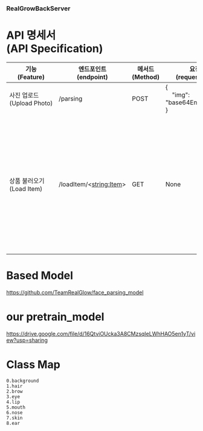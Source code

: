 ### RealGrowBackServer

# API 명세서 <br> (API Specification)
| 기능<br/>(Feature)                    | 엔드포인트<br/>(endpoint)        | 메서드<br/>(Method) | 요청값<br/>(request body)            | 반환값<br/>(response body)                                                                                                                                                                                                                                                                                                                                                                                                                                                                                                                                                                                                                                                                                                                                                                                                                                                                                                                                                                                                                                                                                                                                                                                                                                    |
|--------------------------------|---------------------------|------------------|------------------------------|-------------------------------------------------------------------------------------------------------------------------------------------------------------------------------------------------------------------------------------------------------------------------------------------------------------------------------------------------------------------------------------------------------------------------------------------------------------------------------------------------------------------------------------------------------------------------------------------------------------------------------------------------------------------------------------------------------------------------------------------------------------------------------------------------------------------------------------------------------------------------------------------------------------------------------------------------------------------------------------------------------------------------------------------------------------------------------------------------------------------------------------------------------------------------------------------------------------------------------------------------------|
| 사진 업로드<br/>(Upload&nbsp;Photo) | /parsing                  | POST             | {<br/>&nbsp;&nbsp;&nbsp;&nbsp;"img": "base64EncodingImg"<br/>} | {<br/>&nbsp;&nbsp;&nbsp;&nbsp;"PNGImage": "face_parsingPNGIMG(GrayScale)_base64EncodingImg"<br/>}                                                                                                                                                                                                                                                                                                                                                                                                                                                                                                                                                                                                                                                                                                                                                                                                                                                                                                                                                                                                                                                                                                                                                     |
| 상품 불러오기<br/>(Load&nbsp;Item)   | /loadItem/<<string:Item>> | GET              | None                         | {<br/> &nbsp;&nbsp;&nbsp;&nbsp;"Category": "Category Name",<br/> &nbsp;&nbsp;&nbsp;&nbsp;"Itemlen": itemlen,<br/> &nbsp;&nbsp;&nbsp;&nbsp;"row": [<br/> &nbsp;&nbsp;&nbsp;&nbsp;&nbsp;&nbsp;&nbsp;&nbsp;{<br/> &nbsp;&nbsp;&nbsp;&nbsp;&nbsp;&nbsp;&nbsp;&nbsp;&nbsp;&nbsp;&nbsp;&nbsp;"ItemName": "itemName",<br/> &nbsp;&nbsp;&nbsp;&nbsp;&nbsp;&nbsp;&nbsp;&nbsp;&nbsp;&nbsp;&nbsp;&nbsp;"Color": "#colorcode",<br/> &nbsp;&nbsp;&nbsp;&nbsp;&nbsp;&nbsp;&nbsp;&nbsp;&nbsp;&nbsp;&nbsp;&nbsp;"Company": "CompanyName"<br/>&nbsp;&nbsp;&nbsp;&nbsp;&nbsp;&nbsp;&nbsp;&nbsp;&nbsp;&nbsp;&nbsp;&nbsp;"Link":"http<dummi>s://test.com"<br/> &nbsp;&nbsp;&nbsp;&nbsp;&nbsp;&nbsp;&nbsp;&nbsp;},<br/> &nbsp;&nbsp;&nbsp;&nbsp;&nbsp;&nbsp;&nbsp;&nbsp;{<br/> &nbsp;&nbsp;&nbsp;&nbsp;&nbsp;&nbsp;&nbsp;&nbsp;&nbsp;&nbsp;&nbsp;&nbsp;"ItemName": "itemName",<br/> &nbsp;&nbsp;&nbsp;&nbsp;&nbsp;&nbsp;&nbsp;&nbsp;&nbsp;&nbsp;&nbsp;&nbsp;"Color": "#colorcode",<br/> &nbsp;&nbsp;&nbsp;&nbsp;&nbsp;&nbsp;&nbsp;&nbsp;&nbsp;&nbsp;&nbsp;&nbsp;"Company": "CompanyName"<br/>&nbsp;&nbsp;&nbsp;&nbsp;&nbsp;&nbsp;&nbsp;&nbsp;&nbsp;&nbsp;&nbsp;&nbsp;"Link":"http<dummi>s://test.com2"<br/> &nbsp;&nbsp;&nbsp;&nbsp;&nbsp;&nbsp;&nbsp;&nbsp;}<br/> &nbsp;&nbsp;&nbsp;&nbsp;]<br/>} |


# Based Model
https://github.com/TeamRealGlow/face_parsing_model

# our pretrain_model
https://drive.google.com/file/d/16QtviOUcka3A8CMzsqIeLWhHAO5en1yT/view?usp=sharing

# Class Map
    0.background
    1.hair
    2.brow
    3.eye
    4.lip
    5.mouth
    6.nose
    7.skin
    8.ear

